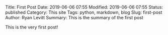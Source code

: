 Title: First Post
Date: 2019-06-06 07:55
Modified: 2019-06-06 07:55
Status: published
Category: This site
Tags: python, markdown, blog
Slug: first-post
Author: Ryan Levitt
Summary: This is the summary of the first post

This is the very first post!